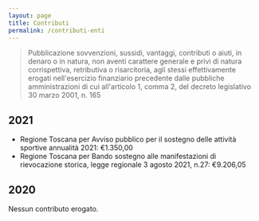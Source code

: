 ```yaml
---
layout: page
title: Contributi
permalink: /contributi-enti
---
```


> Pubblicazione sovvenzioni, sussidi, vantaggi, contributi o aiuti, in denaro o
> in natura, non aventi carattere generale e privi di natura corrispettiva,
> retributiva o risarcitoria, agli stessi effettivamente erogati nell'esercizio
> finanziario precedente dalle pubbliche amministrazioni di cui all'articolo 1,
> comma 2, del decreto legislativo 30 marzo 2001, n. 165

## 2021

* Regione Toscana per Avviso pubblico per il sostegno delle attività sportive
  annualità 2021: €1.350,00
* Regione Toscana per Bando sostegno alle manifestazioni di rievocazione
  storica, legge regionale 3 agosto 2021, n.27: €9.206,05

## 2020

Nessun contributo erogato.
